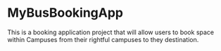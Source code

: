 # MyBusBookingApp

This is a booking application project that will allow users to book space within Campuses from their rightful campuses to they destination.
